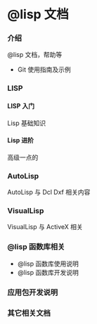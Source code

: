 # @lisp 文档

### 介绍
@lisp 文档，帮助等

* Git 使用指南及示例


### LISP
#### LISP 入门
Lisp 基础知识
#### Lisp 进阶
高级一点的
	
### AutoLisp
AutoLisp 与 Dcl Dxf 相关内容
	
### VisualLisp
VisualLisp 与 ActiveX 相关

	
### @lisp 函数库相关

* @lisp 函数库使用说明
* @lisp 函数库开发说明

### 应用包开发说明

### 其它相关文档

